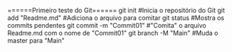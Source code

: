 ======Primeiro teste do Git======
git init #Inicia o repositório do Git
git add "Readme.md" #Adiciona o arquivo para comitar
git status #Mostra os commits pendentes
git commit -m "Commit01" #"Comita" o arquivo Readme.md com o nome de "Commit01"
git branch -M "Main" #Muda o master para "Main"